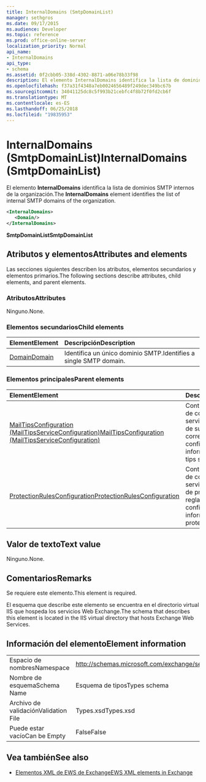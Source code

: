 ```yaml
---
title: InternalDomains (SmtpDomainList)
manager: sethgros
ms.date: 09/17/2015
ms.audience: Developer
ms.topic: reference
ms.prod: office-online-server
localization_priority: Normal
api_name:
- InternalDomains
api_type:
- schema
ms.assetid: 0f2cbb05-338d-4302-8871-a06e78b33f98
description: El elemento InternalDomains identifica la lista de dominios SMTP internos de la organización.
ms.openlocfilehash: f37a31f4348a7eb0024656489f249dec349bc67b
ms.sourcegitcommit: 34041125dc8c5f993b21cebfc4f8b72f0fd2cb6f
ms.translationtype: MT
ms.contentlocale: es-ES
ms.lasthandoff: 06/25/2018
ms.locfileid: "19835953"
---
```

# <a name="internaldomains-smtpdomainlist"></a><span data-ttu-id="c6076-103">InternalDomains (SmtpDomainList)</span><span class="sxs-lookup"><span data-stu-id="c6076-103">InternalDomains (SmtpDomainList)</span></span>

<span data-ttu-id="c6076-104">El elemento **InternalDomains** identifica la lista de dominios SMTP internos de la organización.</span><span class="sxs-lookup"><span data-stu-id="c6076-104">The **InternalDomains** element identifies the list of internal SMTP domains of the organization.</span></span> 
  
```XML
<InternalDomains>
   <Domain/>
</InternalDomains>
```

 <span data-ttu-id="c6076-105">**SmtpDomainList**</span><span class="sxs-lookup"><span data-stu-id="c6076-105">**SmtpDomainList**</span></span>
## <a name="attributes-and-elements"></a><span data-ttu-id="c6076-106">Atributos y elementos</span><span class="sxs-lookup"><span data-stu-id="c6076-106">Attributes and elements</span></span>

<span data-ttu-id="c6076-107">Las secciones siguientes describen los atributos, elementos secundarios y elementos primarios.</span><span class="sxs-lookup"><span data-stu-id="c6076-107">The following sections describe attributes, child elements, and parent elements.</span></span>
  
### <a name="attributes"></a><span data-ttu-id="c6076-108">Atributos</span><span class="sxs-lookup"><span data-stu-id="c6076-108">Attributes</span></span>

<span data-ttu-id="c6076-109">Ninguno.</span><span class="sxs-lookup"><span data-stu-id="c6076-109">None.</span></span>
  
### <a name="child-elements"></a><span data-ttu-id="c6076-110">Elementos secundarios</span><span class="sxs-lookup"><span data-stu-id="c6076-110">Child elements</span></span>

|<span data-ttu-id="c6076-111">**Element**</span><span class="sxs-lookup"><span data-stu-id="c6076-111">**Element**</span></span>|<span data-ttu-id="c6076-112">**Descripción**</span><span class="sxs-lookup"><span data-stu-id="c6076-112">**Description**</span></span>|
|:-----|:-----|
|[<span data-ttu-id="c6076-113">Domain</span><span class="sxs-lookup"><span data-stu-id="c6076-113">Domain</span></span>](domain.md) <br/> |<span data-ttu-id="c6076-114">Identifica un único dominio SMTP.</span><span class="sxs-lookup"><span data-stu-id="c6076-114">Identifies a single SMTP domain.</span></span>  <br/> |
   
### <a name="parent-elements"></a><span data-ttu-id="c6076-115">Elementos principales</span><span class="sxs-lookup"><span data-stu-id="c6076-115">Parent elements</span></span>

|<span data-ttu-id="c6076-116">**Element**</span><span class="sxs-lookup"><span data-stu-id="c6076-116">**Element**</span></span>|<span data-ttu-id="c6076-117">**Descripción**</span><span class="sxs-lookup"><span data-stu-id="c6076-117">**Description**</span></span>|
|:-----|:-----|
|[<span data-ttu-id="c6076-118">MailTipsConfiguration (MailTipsServiceConfiguration)</span><span class="sxs-lookup"><span data-stu-id="c6076-118">MailTipsConfiguration (MailTipsServiceConfiguration)</span></span>](mailtipsconfiguration-mailtipsserviceconfiguration.md) <br/> |<span data-ttu-id="c6076-119">Contiene información de configuración de servicio para el servicio de sugerencias de correo.</span><span class="sxs-lookup"><span data-stu-id="c6076-119">Contains service configuration information for the mail tips service.</span></span>  <br/> |
|[<span data-ttu-id="c6076-120">ProtectionRulesConfiguration</span><span class="sxs-lookup"><span data-stu-id="c6076-120">ProtectionRulesConfiguration</span></span>](protectionrulesconfiguration.md) <br/> |<span data-ttu-id="c6076-121">Contiene información de configuración de servicio para el servicio de protección de las reglas.</span><span class="sxs-lookup"><span data-stu-id="c6076-121">Contains service configuration information for the protection rules service.</span></span>  <br/> |
   
## <a name="text-value"></a><span data-ttu-id="c6076-122">Valor de texto</span><span class="sxs-lookup"><span data-stu-id="c6076-122">Text value</span></span>

<span data-ttu-id="c6076-123">Ninguno.</span><span class="sxs-lookup"><span data-stu-id="c6076-123">None.</span></span>
  
## <a name="remarks"></a><span data-ttu-id="c6076-124">Comentarios</span><span class="sxs-lookup"><span data-stu-id="c6076-124">Remarks</span></span>

<span data-ttu-id="c6076-125">Se requiere este elemento.</span><span class="sxs-lookup"><span data-stu-id="c6076-125">This element is required.</span></span> 
  
<span data-ttu-id="c6076-126">El esquema que describe este elemento se encuentra en el directorio virtual IIS que hospeda los servicios Web Exchange.</span><span class="sxs-lookup"><span data-stu-id="c6076-126">The schema that describes this element is located in the IIS virtual directory that hosts Exchange Web Services.</span></span>
  
## <a name="element-information"></a><span data-ttu-id="c6076-127">Información del elemento</span><span class="sxs-lookup"><span data-stu-id="c6076-127">Element information</span></span>

|||
|:-----|:-----|
|<span data-ttu-id="c6076-128">Espacio de nombres</span><span class="sxs-lookup"><span data-stu-id="c6076-128">Namespace</span></span>  <br/> |http://schemas.microsoft.com/exchange/services/2006/types  <br/> |
|<span data-ttu-id="c6076-129">Nombre de esquema</span><span class="sxs-lookup"><span data-stu-id="c6076-129">Schema Name</span></span>  <br/> |<span data-ttu-id="c6076-130">Esquema de tipos</span><span class="sxs-lookup"><span data-stu-id="c6076-130">Types schema</span></span>  <br/> |
|<span data-ttu-id="c6076-131">Archivo de validación</span><span class="sxs-lookup"><span data-stu-id="c6076-131">Validation File</span></span>  <br/> |<span data-ttu-id="c6076-132">Types.xsd</span><span class="sxs-lookup"><span data-stu-id="c6076-132">Types.xsd</span></span>  <br/> |
|<span data-ttu-id="c6076-133">Puede estar vacío</span><span class="sxs-lookup"><span data-stu-id="c6076-133">Can be Empty</span></span>  <br/> |<span data-ttu-id="c6076-134">False</span><span class="sxs-lookup"><span data-stu-id="c6076-134">False</span></span>  <br/> |
   
## <a name="see-also"></a><span data-ttu-id="c6076-135">Vea también</span><span class="sxs-lookup"><span data-stu-id="c6076-135">See also</span></span>



- [<span data-ttu-id="c6076-136">Elementos XML de EWS de Exchange</span><span class="sxs-lookup"><span data-stu-id="c6076-136">EWS XML elements in Exchange</span></span>](ews-xml-elements-in-exchange.md)

